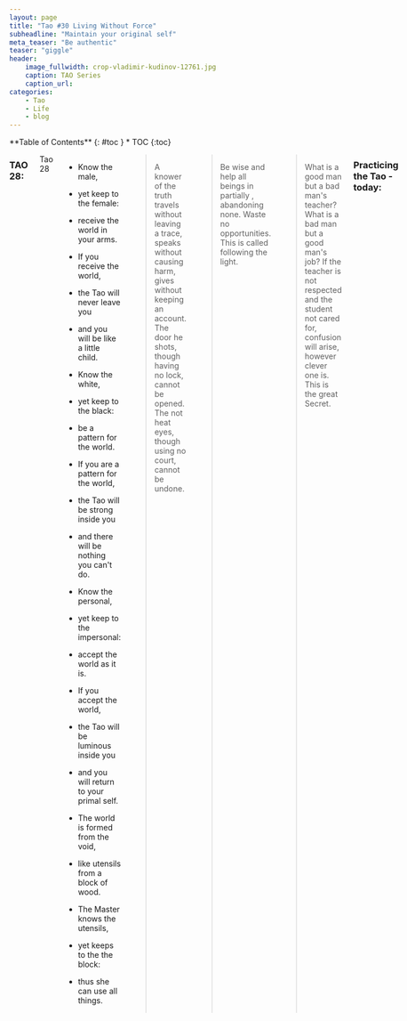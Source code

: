```yaml
---
layout: page
title: "Tao #30 Living Without Force"
subheadline: "Maintain your original self"
meta_teaser: "Be authentic"
teaser: "giggle"
header:
    image_fullwidth: crop-vladimir-kudinov-12761.jpg
    caption: TAO Series
    caption_url: 
categories:
    - Tao
    - Life
    - blog
---
```

<!--more-->

<div class="row">
<div class="medium-4 medium-push-8 columns" markdown="1">
<div class="panel radius" markdown="1">
**Table of Contents**
{: #toc }
*  TOC
{:toc}
</div>
</div><!-- /.medium-4.columns -->



<div class="medium-8 medium-pull-4 columns" markdown="1">


### TAO 28:

Tao 28

- Know the male,
- yet keep to the female:
- receive the world in your arms.
- If you receive the world,
- the Tao will never leave you
- and you will be like a little child.

- Know the white,
- yet keep to the black:
- be a pattern for the world.
- If you are a pattern for the world,
- the Tao will be strong inside you
- and there will be nothing you can't do.

- Know the personal,
- yet keep to the impersonal:
- accept the world as it is.
- If you accept the world,
- the Tao will be luminous inside you
- and you will return to your primal self.

- The world is formed from the void,
- like utensils from a block of wood.
- The Master knows the utensils,
- yet keeps to the the block:
- thus she can use all things.


> A knower of the truth travels without leaving a trace, speaks without causing harm, gives without keeping an account. The door he shots, though having no lock, cannot be opened. The not heat eyes, though using no court, cannot be undone.



> Be wise and help all beings in partially , abandoning none. Waste no opportunities. This is called following the light.



> What is a good man but a bad man's teacher? What is a bad man but a good man's job? If the teacher is not respected and the student not cared for, confusion will arise, however clever one is. This is the great Secret.

### Practicing the Tao - today:

> Play rather than work, even while you're at your job! Giggle rather than maintaining a solemn air. Be in awe for a moment or two.
<cite>Wayne Dyer</cite>


> Why did the golfers get kicked out of the library? -- Their pants were to loud!
